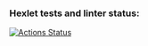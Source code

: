 ### Hexlet tests and linter status:
[![Actions Status](https://github.com/MaxGre99/frontend-bootcamp-project-12/workflows/hexlet-check/badge.svg)](https://github.com/MaxGre99/frontend-bootcamp-project-12/actions)